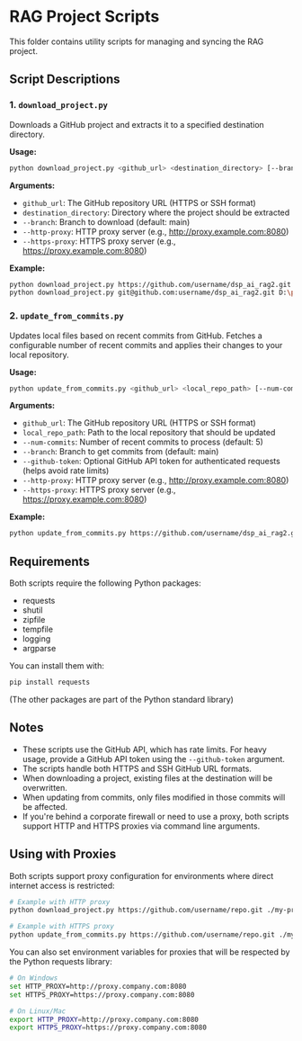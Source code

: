 # RAG Project Scripts

This folder contains utility scripts for managing and syncing the RAG project.

## Script Descriptions

### 1. `download_project.py`

Downloads a GitHub project and extracts it to a specified destination directory.

**Usage:**
```bash
python download_project.py <github_url> <destination_directory> [--branch <branch_name>] [--http-proxy <http_proxy>] [--https-proxy <https_proxy>]
```

**Arguments:**
- `github_url`: The GitHub repository URL (HTTPS or SSH format)
- `destination_directory`: Directory where the project should be extracted
- `--branch`: Branch to download (default: main)
- `--http-proxy`: HTTP proxy server (e.g., http://proxy.example.com:8080)
- `--https-proxy`: HTTPS proxy server (e.g., https://proxy.example.com:8080)

**Example:**
```bash
python download_project.py https://github.com/username/dsp_ai_rag2.git D:\projects\rag_project
python download_project.py git@github.com:username/dsp_ai_rag2.git D:\projects\rag_project --branch develop
```

### 2. `update_from_commits.py`

Updates local files based on recent commits from GitHub. Fetches a configurable number of recent commits and applies their changes to your local repository.

**Usage:**
```bash
python update_from_commits.py <github_url> <local_repo_path> [--num-commits <number>] [--branch <branch_name>] [--github-token <token>] [--http-proxy <http_proxy>] [--https-proxy <https_proxy>]
```

**Arguments:**
- `github_url`: The GitHub repository URL (HTTPS or SSH format)
- `local_repo_path`: Path to the local repository that should be updated
- `--num-commits`: Number of recent commits to process (default: 5)
- `--branch`: Branch to get commits from (default: main)
- `--github-token`: Optional GitHub API token for authenticated requests (helps avoid rate limits)
- `--http-proxy`: HTTP proxy server (e.g., http://proxy.example.com:8080)
- `--https-proxy`: HTTPS proxy server (e.g., https://proxy.example.com:8080)

**Example:**
```bash
python update_from_commits.py https://github.com/username/dsp_ai_rag2.git D:\projects\rag_project --num-commits 10
```

## Requirements

Both scripts require the following Python packages:
- requests
- shutil
- zipfile
- tempfile
- logging
- argparse

You can install them with:
```bash
pip install requests
```
(The other packages are part of the Python standard library)

## Notes

- These scripts use the GitHub API, which has rate limits. For heavy usage, provide a GitHub API token using the `--github-token` argument.
- The scripts handle both HTTPS and SSH GitHub URL formats.
- When downloading a project, existing files at the destination will be overwritten.
- When updating from commits, only files modified in those commits will be affected.
- If you're behind a corporate firewall or need to use a proxy, both scripts support HTTP and HTTPS proxies via command line arguments.

## Using with Proxies

Both scripts support proxy configuration for environments where direct internet access is restricted:

```bash
# Example with HTTP proxy
python download_project.py https://github.com/username/repo.git ./my-project --http-proxy http://proxy.company.com:8080

# Example with HTTPS proxy
python update_from_commits.py https://github.com/username/repo.git ./my-project --https-proxy https://proxy.company.com:8080
```

You can also set environment variables for proxies that will be respected by the Python requests library:

```bash
# On Windows
set HTTP_PROXY=http://proxy.company.com:8080
set HTTPS_PROXY=https://proxy.company.com:8080

# On Linux/Mac
export HTTP_PROXY=http://proxy.company.com:8080
export HTTPS_PROXY=https://proxy.company.com:8080
```
